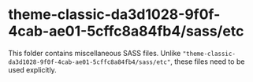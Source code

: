 # theme-classic-da3d1028-9f0f-4cab-ae01-5cffc8a84fb4/sass/etc

This folder contains miscellaneous SASS files. Unlike `"theme-classic-da3d1028-9f0f-4cab-ae01-5cffc8a84fb4/sass/etc"`, these files
need to be used explicitly.

